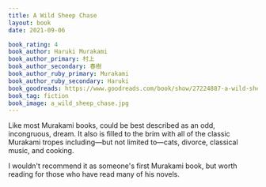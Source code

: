 ```yaml
---
title: A Wild Sheep Chase
layout: book
date: 2021-09-06

book_rating: 4
book_author: Haruki Murakami
book_author_primary: 村上
book_author_secondary: 春樹
book_author_ruby_primary: Murakami
book_author_ruby_secondary: Haruki
book_goodreads: https://www.goodreads.com/book/show/27224887-a-wild-sheep-chase
book_tag: fiction
book_image: a_wild_sheep_chase.jpg
---
```


Like most Murakami books, could be best described as an odd, incongruous, dream. It also is filled to the brim with all of the classic Murakami tropes including—but not limited to—cats, divorce, classical music, and cooking.

I wouldn't recommend it as someone's first Murakami book, but worth reading for those who have read many of his novels.